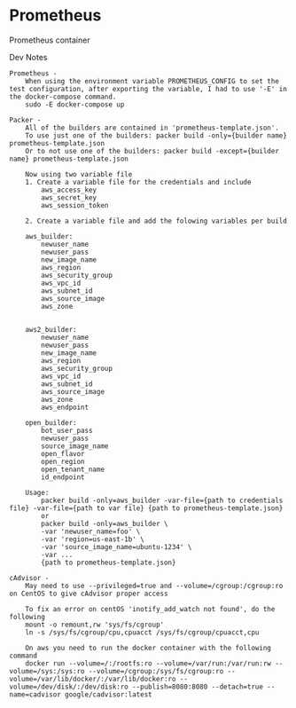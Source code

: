 # Prometheus
Prometheus container

Dev Notes

    Prometheus -
        When using the environment variable PROMETHEUS_CONFIG to set the test configuration, after exporting the variable, I had to use '-E' in the docker-compose command.
        sudo -E docker-compose up

    Packer -
        All of the builders are contained in 'prometheus-template.json'.
        To use just one of the builders: packer build -only={builder name} prometheus-template.json
        Or to not use one of the builders: packer build -except={builder name} prometheus-template.json
        
        Now using two variable file
        1. Create a variable file for the credentials and include
            aws_access_key
            aws_secret_key
            aws_session_token
            
        2. Create a variable file and add the folowing variables per build
        
        aws_builder:
            newuser_name
            newuser_pass
            new_image_name
            aws_region
            aws_security_group
            aws_vpc_id
            aws_subnet_id
            aws_source_image
            aws_zone
            

        aws2_builder:
            newuser_name
            newuser_pass
            new_image_name
            aws_region
            aws_security_group
            aws_vpc_id
            aws_subnet_id
            aws_source_image
            aws_zone
            aws_endpoint

        open_builder:
            bot_user_pass
            newuser_pass
            source_image_name
            open_flavor
            open_region
            open_tenant_name
            id_endpoint

        Usage:
            packer build -only=aws_builder -var-file={path to credentials file} -var-file={path to var file} {path to prometheus-template.json}
            or        
            packer build -only=aws_builder \
            -var 'newuser_name=foo' \
            -var 'region=us-east-1b' \
            -var 'source_image_name=ubuntu-1234' \
            -var ...
            {path to prometheus-template.json}

    cAdvisor -
        May need to use --privileged=true and --volume=/cgroup:/cgroup:ro on CentOS to give cAdvisor proper access

        To fix an error on centOS 'inotify_add_watch not found', do the following
        mount -o remount,rw 'sys/fs/cgroup'
        ln -s /sys/fs/cgroup/cpu,cpuacct /sys/fs/cgroup/cpuacct,cpu

        On aws you need to run the docker container with the following command
        docker run --volume=/:/rootfs:ro --volume=/var/run:/var/run:rw --volume=/sys:/sys:ro --volume=/cgroup:/sys/fs/cgroup:ro --volume=/var/lib/docker/:/var/lib/docker:ro --volume=/dev/disk/:/dev/disk:ro --publish=8080:8080 --detach=true --name=cadvisor google/cadvisor:latest

